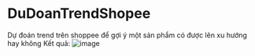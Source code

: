 # DuDoanTrendShopee
Dự đoán trend trên shoppee để gợi ý một sản phẩm có được lên xu hướng hay không
Kết quả:
![image](https://github.com/user-attachments/assets/f598c578-fe88-4d88-9eff-872f1ababf8d)
